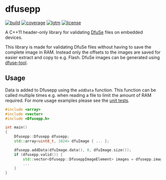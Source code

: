 # dfusepp

[![build](https://github.com/bang-olufsen/dfusepp/actions/workflows/build.yml/badge.svg)](https://github.com/bang-olufsen/dfusepp/actions/workflows/build.yml)
[![coverage](https://coveralls.io/repos/github/bang-olufsen/dfusepp/badge.svg?branch=main)](https://coveralls.io/github/bang-olufsen/dfusepp?branch=main)
[![lgtm](https://img.shields.io/lgtm/alerts/g/bang-olufsen/dfusepp.svg?logo=lgtm&logoWidth=18)](https://lgtm.com/projects/g/bang-olufsen/dfusepp/alerts/)
[![license](https://img.shields.io/badge/license-MIT_License-blue.svg?style=flat)](LICENSE)

A C++11 header-only library for validating [DfuSe](http://rc.fdr.hu/UM0391.pdf) files on embedded devices.

This library is made for validating DfuSe files without having to save the complete image in RAM. Instead only the offsets to the images are saved for easier extract and copy to e.g. Flash. DfuSe images can be generated using [dfuse-tool](https://github.com/bang-olufsen/dfuse-tool).

## Usage

Data is added to Dfusepp using the `addData` function. This function can be called multiple times e.g. when reading a file to limit the amount of RAM required. For more usage examples please see the [unit tests](https://github.com/bang-olufsen/dfusepp/blob/main/test/src/TestDfusepp.cpp).

```cpp
#include <array>
#include <vector>
#include <Dfusepp.h>

int main()
{
    Dfusepp::Dfusepp dfusepp;
    std::array<uint8_t, 1024> dfuImage { ... };

    dfusepp.addData(dfuImage.data(), 0, dfuImage.size());
    if (dfusepp.valid()) {
        std::vector<Dfusepp::DfuseppImageElement> images = dfusepp.images();
        ...
    }
}
```
